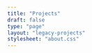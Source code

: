 ```yaml
---
title: "Projects"
draft: false
type: "page"
layout: "legacy-projects"
stylesheet: "about.css"
---
```

